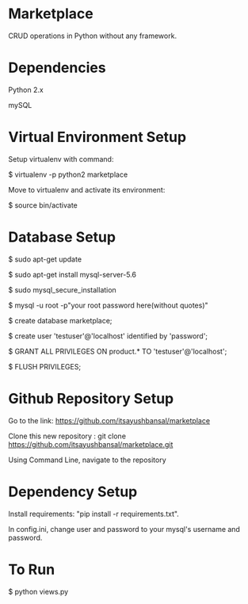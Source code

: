 # Marketplace
CRUD operations in Python without any framework.

# Dependencies
Python 2.x

mySQL

# Virtual Environment Setup
Setup virtualenv with command: 

$ virtualenv -p python2 marketplace

Move to virtualenv and activate its environment:

$ source bin/activate

# Database Setup
$ sudo apt-get update

$ sudo apt-get install mysql-server-5.6

$ sudo mysql_secure_installation

$ mysql -u root -p"your root password here(without quotes)"

$ create database marketplace;

$ create user 'testuser'@'localhost' identified by 'password';

$ GRANT ALL PRIVILEGES ON product.* TO 'testuser'@'localhost';

$ FLUSH PRIVILEGES;

# Github Repository Setup
Go to the link: https://github.com/itsayushbansal/marketplace

Clone this new repository : git clone https://github.com/itsayushbansal/marketplace.git

Using Command Line, navigate to the repository

# Dependency Setup
Install requirements: "pip install -r requirements.txt".

In config.ini, change user and password to your mysql's username and password.

# To Run
$ python views.py
